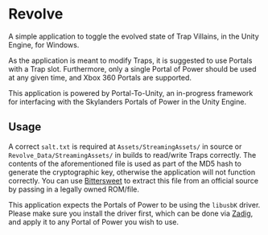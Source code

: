 # Revolve
A simple application to toggle the evolved state of Trap Villains, in the Unity Engine, for Windows.

As the application is meant to modify Traps, it is suggested to use Portals with a Trap slot. Furthermore, only a single Portal of Power should be used at any given time, and Xbox 360 Portals are supported.

This application is powered by Portal-To-Unity, an in-progress framework for interfacing with the Skylanders Portals of Power in the Unity Engine.

## Usage
A correct `salt.txt` is required at `Assets/StreamingAssets/` in source or `Revolve_Data/StreamingAssets/` in builds to read/write Traps correctly. The contents of the aforementioned file is used as part of the MD5 hash to generate the cryptographic key, otherwise the application will not function correctly. You can use [Bittersweet](https://github.com/Texthead1/Bittersweet-Salt-Extractor) to extract this file from an official source by passing in a legally owned ROM/file.

This application expects the Portals of Power to be using the `libusbK` driver. Please make sure you install the driver first, which can be done via [Zadig](https://zadig.akeo.ie/), and apply it to any Portal of Power you wish to use.